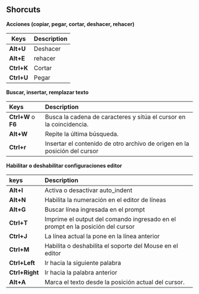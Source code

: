 ## Shorcuts 

**Acciones (copiar, pegar, cortar, deshacer, rehacer)**

|Keys|Description|
|----|-----------|
|**Alt+U**|Deshacer|
|**Alt+E**|rehacer|
|**Ctrl+K**|Cortar|
|**Ctrl+U**|Pegar|

**Buscar, insertar, remplazar texto**

|Keys|Description|
|:----|:-----------|
|**Ctrl+W** o **F6**| Busca la cadena de caracteres y sitúa el cursor en la coincidencia.|
|**Alt+W**|Repite la última búsqueda.|
|**Ctrl+r**|Insertar el contenido de otro archivo de origen en la posición del cursor|


**Habilitar o deshabilitar configuraciones editor** 

|keys|Description|
|:----|:-----------|
|**Alt+I**|Activa o desactivar auto_indent|
|**Alt+N**|Habilita la numeración en el editor de líneas|
|**Alt+G**|Buscar línea ingresada en el prompt|
|**Ctrl+T**|Imprime el output del comando ingresado en el prompt en la posición del cursor|
|**Ctrl+J**|La línea actual la pone en la línea anterior|
|**Ctrl+M**|Habilita o deshabilita el soporte del Mouse en el editor|
|**Ctrl+Left**|Ir hacia la siguiente palabra|
|**Ctrl+Right**|Ir hacia la palabra anterior|
|**Alt+A**|Marca el texto desde la posición actual del cursor.|
